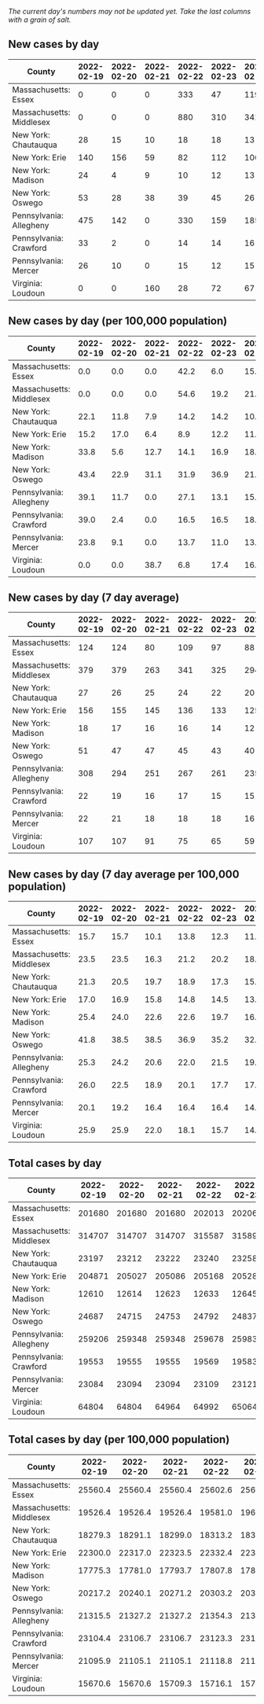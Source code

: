 _The current day's numbers may not be updated yet. Take the last columns with a grain of salt._
## New cases by day

| County | 2022-02-19 | 2022-02-20 | 2022-02-21 | 2022-02-22 | 2022-02-23 | 2022-02-24 | 2022-02-25 |
| --- | --- | --- | --- | --- | --- | --- | --- |
| Massachusetts: Essex | 0 | 0 | 0 | 333 | 47 | 119 |  |
| Massachusetts: Middlesex | 0 | 0 | 0 | 880 | 310 | 341 |  |
| New York: Chautauqua | 28 | 15 | 10 | 18 | 18 | 13 |  |
| New York: Erie | 140 | 156 | 59 | 82 | 112 | 106 |  |
| New York: Madison | 24 | 4 | 9 | 10 | 12 | 13 |  |
| New York: Oswego | 53 | 28 | 38 | 39 | 45 | 26 |  |
| Pennsylvania: Allegheny | 475 | 142 | 0 | 330 | 159 | 185 |  |
| Pennsylvania: Crawford | 33 | 2 | 0 | 14 | 14 | 16 |  |
| Pennsylvania: Mercer | 26 | 10 | 0 | 15 | 12 | 15 |  |
| Virginia: Loudoun | 0 | 0 | 160 | 28 | 72 | 67 |  |

## New cases by day (per 100,000 population)

| County | 2022-02-19 | 2022-02-20 | 2022-02-21 | 2022-02-22 | 2022-02-23 | 2022-02-24 | 2022-02-25 |
| --- | --- | --- | --- | --- | --- | --- | --- |
| Massachusetts: Essex | 0.0 | 0.0 | 0.0 | 42.2 | 6.0 | 15.1 |  |
| Massachusetts: Middlesex | 0.0 | 0.0 | 0.0 | 54.6 | 19.2 | 21.2 |  |
| New York: Chautauqua | 22.1 | 11.8 | 7.9 | 14.2 | 14.2 | 10.2 |  |
| New York: Erie | 15.2 | 17.0 | 6.4 | 8.9 | 12.2 | 11.5 |  |
| New York: Madison | 33.8 | 5.6 | 12.7 | 14.1 | 16.9 | 18.3 |  |
| New York: Oswego | 43.4 | 22.9 | 31.1 | 31.9 | 36.9 | 21.3 |  |
| Pennsylvania: Allegheny | 39.1 | 11.7 | 0.0 | 27.1 | 13.1 | 15.2 |  |
| Pennsylvania: Crawford | 39.0 | 2.4 | 0.0 | 16.5 | 16.5 | 18.9 |  |
| Pennsylvania: Mercer | 23.8 | 9.1 | 0.0 | 13.7 | 11.0 | 13.7 |  |
| Virginia: Loudoun | 0.0 | 0.0 | 38.7 | 6.8 | 17.4 | 16.2 |  |

## New cases by day (7 day average)

| County | 2022-02-19 | 2022-02-20 | 2022-02-21 | 2022-02-22 | 2022-02-23 | 2022-02-24 | 2022-02-25 |
| --- | --- | --- | --- | --- | --- | --- | --- |
| Massachusetts: Essex | 124 | 124 | 80 | 109 | 97 | 88 |  |
| Massachusetts: Middlesex | 379 | 379 | 263 | 341 | 325 | 294 |  |
| New York: Chautauqua | 27 | 26 | 25 | 24 | 22 | 20 |  |
| New York: Erie | 156 | 155 | 145 | 136 | 133 | 125 |  |
| New York: Madison | 18 | 17 | 16 | 16 | 14 | 12 |  |
| New York: Oswego | 51 | 47 | 47 | 45 | 43 | 40 |  |
| Pennsylvania: Allegheny | 308 | 294 | 251 | 267 | 261 | 235 |  |
| Pennsylvania: Crawford | 22 | 19 | 16 | 17 | 15 | 15 |  |
| Pennsylvania: Mercer | 22 | 21 | 18 | 18 | 18 | 16 |  |
| Virginia: Loudoun | 107 | 107 | 91 | 75 | 65 | 59 |  |

## New cases by day (7 day average per 100,000 population)

| County | 2022-02-19 | 2022-02-20 | 2022-02-21 | 2022-02-22 | 2022-02-23 | 2022-02-24 | 2022-02-25 |
| --- | --- | --- | --- | --- | --- | --- | --- |
| Massachusetts: Essex | 15.7 | 15.7 | 10.1 | 13.8 | 12.3 | 11.2 |  |
| Massachusetts: Middlesex | 23.5 | 23.5 | 16.3 | 21.2 | 20.2 | 18.2 |  |
| New York: Chautauqua | 21.3 | 20.5 | 19.7 | 18.9 | 17.3 | 15.8 |  |
| New York: Erie | 17.0 | 16.9 | 15.8 | 14.8 | 14.5 | 13.6 |  |
| New York: Madison | 25.4 | 24.0 | 22.6 | 22.6 | 19.7 | 16.9 |  |
| New York: Oswego | 41.8 | 38.5 | 38.5 | 36.9 | 35.2 | 32.8 |  |
| Pennsylvania: Allegheny | 25.3 | 24.2 | 20.6 | 22.0 | 21.5 | 19.3 |  |
| Pennsylvania: Crawford | 26.0 | 22.5 | 18.9 | 20.1 | 17.7 | 17.7 |  |
| Pennsylvania: Mercer | 20.1 | 19.2 | 16.4 | 16.4 | 16.4 | 14.6 |  |
| Virginia: Loudoun | 25.9 | 25.9 | 22.0 | 18.1 | 15.7 | 14.3 |  |

## Total cases by day

| County | 2022-02-19 | 2022-02-20 | 2022-02-21 | 2022-02-22 | 2022-02-23 | 2022-02-24 | 2022-02-25 |
| --- | --- | --- | --- | --- | --- | --- | --- |
| Massachusetts: Essex | 201680 | 201680 | 201680 | 202013 | 202060 | 202179 |  |
| Massachusetts: Middlesex | 314707 | 314707 | 314707 | 315587 | 315897 | 316238 |  |
| New York: Chautauqua | 23197 | 23212 | 23222 | 23240 | 23258 | 23271 |  |
| New York: Erie | 204871 | 205027 | 205086 | 205168 | 205280 | 205386 |  |
| New York: Madison | 12610 | 12614 | 12623 | 12633 | 12645 | 12658 |  |
| New York: Oswego | 24687 | 24715 | 24753 | 24792 | 24837 | 24863 |  |
| Pennsylvania: Allegheny | 259206 | 259348 | 259348 | 259678 | 259837 | 260022 |  |
| Pennsylvania: Crawford | 19553 | 19555 | 19555 | 19569 | 19583 | 19599 |  |
| Pennsylvania: Mercer | 23084 | 23094 | 23094 | 23109 | 23121 | 23136 |  |
| Virginia: Loudoun | 64804 | 64804 | 64964 | 64992 | 65064 | 65131 |  |

## Total cases by day (per 100,000 population)

| County | 2022-02-19 | 2022-02-20 | 2022-02-21 | 2022-02-22 | 2022-02-23 | 2022-02-24 | 2022-02-25 |
| --- | --- | --- | --- | --- | --- | --- | --- |
| Massachusetts: Essex | 25560.4 | 25560.4 | 25560.4 | 25602.6 | 25608.5 | 25623.6 |  |
| Massachusetts: Middlesex | 19526.4 | 19526.4 | 19526.4 | 19581.0 | 19600.2 | 19621.4 |  |
| New York: Chautauqua | 18279.3 | 18291.1 | 18299.0 | 18313.2 | 18327.4 | 18337.6 |  |
| New York: Erie | 22300.0 | 22317.0 | 22323.5 | 22332.4 | 22344.6 | 22356.1 |  |
| New York: Madison | 17775.3 | 17781.0 | 17793.7 | 17807.8 | 17824.7 | 17843.0 |  |
| New York: Oswego | 20217.2 | 20240.1 | 20271.2 | 20303.2 | 20340.0 | 20361.3 |  |
| Pennsylvania: Allegheny | 21315.5 | 21327.2 | 21327.2 | 21354.3 | 21367.4 | 21382.6 |  |
| Pennsylvania: Crawford | 23104.4 | 23106.7 | 23106.7 | 23123.3 | 23139.8 | 23158.7 |  |
| Pennsylvania: Mercer | 21095.9 | 21105.1 | 21105.1 | 21118.8 | 21129.7 | 21143.4 |  |
| Virginia: Loudoun | 15670.6 | 15670.6 | 15709.3 | 15716.1 | 15733.5 | 15749.7 |  |
